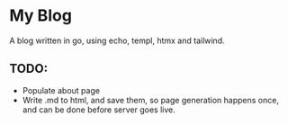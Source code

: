 # My Blog

A blog written in go, using echo, templ, htmx and tailwind.


## TODO:
* Populate about page
* Write .md to html, and save them, so page generation happens once, and can be done before server goes live.